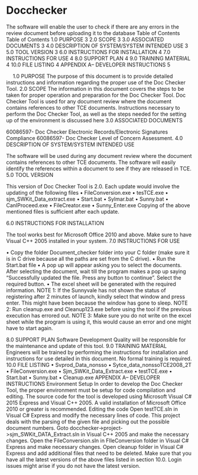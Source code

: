 # Docchecker
The software will enable the user to check if there are any errors in the review document before uploading it to the database
Table of Contents
Table of Contents
1.0	PURPOSE	3
2.0	SCOPE	3
3.0	ASSOCIATED DOCUMENTS	3
4.0	DESCRIPTION OF SYSTEM/SYSTEM INTENDED USE	3
5.0	TOOL VERSION	3
6.0	INSTRUCTIONS FOR INSTALLATION	4
7.0	INSTRUCTIONS FOR USE	4
8.0	SUPPORT PLAN	4
9.0	TRAINING MATERIAL	4
10.0	FILE LISTING	4
APPENDIX A– DEVELOPER INSTRUCTIONS	5


 
1.0	PURPOSE
The purpose of this document is to provide detailed instructions and information regarding the proper use of the Doc Checker Tool. 
2.0	SCOPE
The information in this document covers the steps to be taken for proper operation and preparation for the Doc Checker Tool. Doc Checker Tool is used for any document review where the document contains references to other TCE documents. 
Instructions necessary to perform the Doc Checker Tool, as well as the steps needed for the setting up of the environment is discussed here
3.0	ASSOCIATED DOCUMENTS

60086597- Doc Checker Electronic Records/Electronic Signatures Compliance
60086597- Doc Checker Level of Concern Assessment.
4.0	DESCRIPTION OF SYSTEM/SYSTEM INTENDED USE

The software will be used during any document review where the document contains references to other TCE documents. The software will easily identify the references within a document to see if they are released in TCE.
5.0	TOOL VERSION

This version of Doc Checker Tool is 2.0. Each update would involve the updating of the following files
•	FileConversion.exe
•	tesTCE.exe
•	sjm_SWKit_Data_extract.exe
•	Start.bat
•	Sylmar.bat
•	Sunny.bat
•	CanIProceed.exe
•	FileCreator.exe
•	Sunny_Enter.exe
Copying of the above mentioned files is sufficient after each update.


6.0	 INSTRUCTIONS FOR INSTALLATION

The tool works best for Microsoft Office 2010 and above. Make sure to have Visual C++ 2005 installed in your system.
7.0	 INSTRUCTIONS FOR USE

•	Copy the folder Document_checker folder into your C folder (make sure it is in C drive because all the paths are set from the C drive).
•	Run the Start.bat file
•	A pop up will appear asking you to select the documents. After selecting the document, wait till the program makes a pop up saying “Successfully updated the file. Press any button to continue”. Select the required button.
•	The excel sheet will be generated with the required information.
NOTE 1: If the Sunnyvale has not shown the status of registering after 2 minutes of launch, kindly select that window and press enter. This might have been because the window has gone to sleep.
NOTE 2: Run cleanup.exe and Cleanup123.exe before using the tool if the previous execution has errored out.
NOTE 3: Make sure you do not write on the excel sheet while the program is using it, this would cause an error and one might have to start again.

8.0	SUPPORT PLAN
Software Development Quality will be responsible for the maintenance and update of this tool.
9.0	TRAINING MATERIAL
Engineers will be trained by performing the instructions for installation and instructions for use detailed in this document. No formal training is required.
10.0	FILE LISTING
•	Svprod_Data_nonsso
•	Sytce_data_nonssoTCE2008_2T
•	FileConversion.exe
•	Sjm_SWKit_Data_Extract.exe
•	testTCE.exe
•	Start.bat
•	Sunny.bat
•	Cleanup.exe
APPENDIX A– DEVELOPER INSTRUCTIONS
Environment Setup
In order to develop the Doc Checker Tool, the proper environment must be setup for code compilation and editing. The source code for the tool is developed using Microsoft Visual C# 2015 Express and Visual C++ 2005. A valid installation of Microsoft Office 2010 or greater is recommended. 
Editing the code
Open testTCE.sln in Visual C# Express and modify the necessary lines of code. This project deals with the parsing of the given file and picking out the possible document numbers. 
Goto docchecker->project->sjm_SWKit_DATA_Extract.sln in Visual C++ 2005 and make the necessary changes.
Open the FileConversion.sln in FIleConversion folder in Visual C# Express and make necessary changes. 
Open cleanup folder in Visual C# Express and add additional files that need to be deleted.
Make sure that you have all the latest versions of the above files listed in section 10.0. Login issues might arise if you do not have the latest version.


